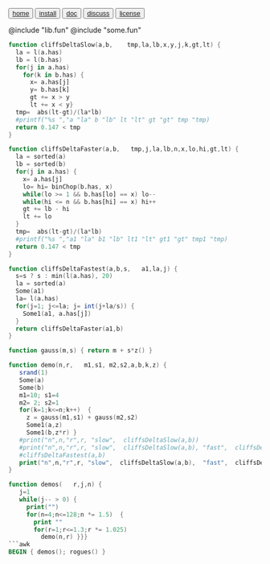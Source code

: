 <button class="button button1"><a href=/fun/index>home</a></button>
<button class="button button2"><a href=/fun/INSTALL>install</a></button>
<button class="button button1"><a href=/fun/ABOUT>doc</a></button>
<button class="button button2"><a href=http://github.com/timm/fun/issues>discuss</a></button>
<button class="button button1"><a href=/fun/LICENSE>license</a></button>

@include "lib.fun"
@include "some.fun"

```awk
function cliffsDeltaSlow(a,b,    tmp,la,lb,x,y,j,k,gt,lt) {
  la = l(a.has)
  lb = l(b.has)
  for(j in a.has)
    for(k in b.has) {
      x= a.has[j]
      y= b.has[k]
      gt += x > y
      lt += x < y}
  tmp=  abs(lt-gt)/(la*lb) 
  #printf("%s ","a "la" b "lb" lt "lt" gt "gt" tmp "tmp)
  return 0.147 < tmp
}
```

```awk
function cliffsDeltaFaster(a,b,   tmp,j,la,lb,n,x,lo,hi,gt,lt) {
  la = sorted(a)
  lb = sorted(b)
  for(j in a.has) {
    x= a.has[j]
    lo= hi= binChop(b.has, x)
    while(lo >= 1 && b.has[lo] == x) lo--
    while(hi <= n && b.has[hi] == x) hi++
    gt += lb - hi 
    lt += lo
  }
  tmp=  abs(lt-gt)/(la*lb) 
  #printf("%s ","a1 "la" b1 "lb" lt1 "lt" gt1 "gt" tmp1 "tmp)
  return 0.147 < tmp
}
```

```awk
function cliffsDeltaFastest(a,b,s,   a1,la,j) {
  s=s ? s : min(l(a.has), 20)
  la = sorted(a)
  Some(a1)
  la= l(a.has)
  for(j=1; j<=la; j= int(j+la/s)) {
    Some1(a1, a.has[j])
  }
  return cliffsDeltaFaster(a1,b)
}
```


```awk
function gauss(m,s) { return m + s*z() }
```
```awk
function demo(n,r,   m1,s1, m2,s2,a,b,k,z) {
   srand(1)
   Some(a)
   Some(b)
   m1=10; s1=4
   m2= 2; s2=1
   for(k=1;k<=n;k++)  {
     z = gauss(m1,s1) + gauss(m2,s2)
     Some1(a,z)
     Some1(b,z*r) }
   #print("n",n,"r",r, "slow",  cliffsDeltaSlow(a,b))
   #print("n",n,"r",r, "slow",  cliffsDeltaSlow(a,b), "fast",  cliffsDeltaFaster(a,b))
   #cliffsDeltaFastest(a,b)
   print("n",n,"r",r, "slow",  cliffsDeltaSlow(a,b),  "fast",  cliffsDeltaFaster(a,b), "fastest",cliffsDeltaFastest(a,b))
}
```

```awk
function demos(   r,j,n) { 
   j=1
   while(j-- > 0) {
     print("") 
     for(n=4;n<=128;n *= 1.5)  {
       print ""
       for(r=1;r<=1.3;r *= 1.025) 
         demo(n,r) }}}
```awk
BEGIN { demos(); rogues() }
```
